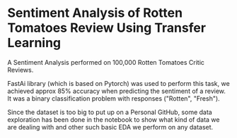 # Sentiment Analysis of Rotten Tomatoes Review Using Transfer Learning

A Sentiment Analysis performed on 100,000 Rotten Tomatoes Critic Reviews.

FastAi library (which is based on Pytorch) was used to perform this task, we achieved approx 85% accuracy when predicting the sentiment of a review. It was a binary classification problem with responses ("Rotten", "Fresh").

Since the dataset is too big to put up on a Personal GitHub, some data exploration has been done in the notebook to show what kind of data we are dealing with and other such basic EDA we perform on any dataset.
